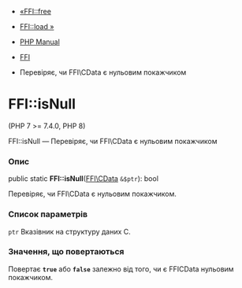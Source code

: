 - [«FFI::free](ffi.free.md)
- [FFI::load »](ffi.load.md)

- [PHP Manual](index.md)
- [FFI](class.ffi.md)
- Перевіряє, чи FFI\CData є нульовим покажчиком

# FFI::isNull

(PHP 7 \>= 7.4.0, PHP 8)

FFI::isNull — Перевіряє, чи FFI\CData є нульовим покажчиком

### Опис

public static **FFI::isNull**([FFI\CData](class.ffi-cdata.md)
`&$ptr`): bool

Перевіряє, чи FFI\CData є нульовим покажчиком.

### Список параметрів

`ptr`
Вказівник на структуру даних C.

### Значення, що повертаються

Повертає **`true`** або **`false`** залежно від того, чи є
FFICData нульовим покажчиком.
